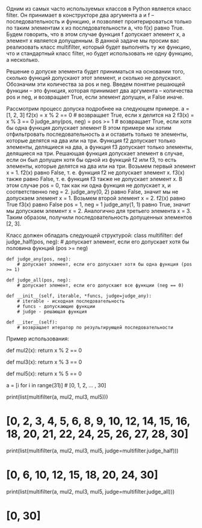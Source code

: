 Одним из самых часто используемых классов в Python является класс filter. Он принимает в конструкторе два аргумента
a и f – последовательность и функцию, и позволяет проитерироваться только по таким элементам x из последовательности a,
что f(x) равно True. Будем говорить, что в этом случае функция f допускает элемент x, а элемент x является допущенным.
В данной задаче мы просим вас реализовать класс multifilter, который будет выполнять ту же функцию, что и стандартный
класс filter, но будет использовать не одну функцию, а несколько.

Решение о допуске элемента будет приниматься на основании того, сколько функций допускают этот элемент, и сколько не
допускают. Обозначим эти количества за pos и neg.
Введем понятие решающей функции – это функция, которая принимает два аргумента – количества pos и neg, и возвращает
True, если элемент допущен, и False иначе.

Рассмотрим процесс допуска подробнее на следующем примере.
a = [1, 2, 3]
f2(x) = x % 2 == 0 # возвращает True, если x делится на 2
f3(x) = x % 3 == 0
judge_any(pos, neg) = pos >= 1 # возвращает True, если хотя бы одна функция допускает элемент
В этом примере мы хотим отфильтровать последовательность a и оставить только те элементы, которые делятся на два или
на три.
Функция f2 допускает только элементы, делящиеся на два, а функция f3 допускает только элементы, делящиеся на три.
Решающая функция допускает элемент в случае, если он был допущен хотя бы одной из функций f2 или f3, то есть элементы,
которые делятся на два или на три.
Возьмем первый элемент x = 1.
f2(x) равно False, т. е. функция f2 не допускает элемент x.
f3(x) также равно False, т. е. функция f3 также не допускает элемент x.
В этом случае pos = 0, так как ни одна функция не допускает x, и соответственно neg = 2.
judge_any(0, 2) равно False, значит мы не допускаем элемент x = 1.
Возьмем второй элемент x = 2.
f2(x) равно True
f3(x) равно False
pos = 1, neg = 1
judge_any(1, 1) равно True, значит мы допускаем элемент x = 2.
Аналогично для третьего элемента x = 3.
Таким образом, получили последовательность допущенных элементов [2, 3].

Класс должен обладать следующей структурой:
class multifilter:
    def judge_half(pos, neg):
        # допускает элемент, если его допускает хотя бы половина фукнций (pos >= neg)

    def judge_any(pos, neg):
        # допускает элемент, если его допускает хотя бы одна функция (pos >= 1)

    def judge_all(pos, neg):
        # допускает элемент, если его допускают все функции (neg == 0)

    def __init__(self, iterable, *funcs, judge=judge_any):
        # iterable - исходная последовательность
        # funcs - допускающие функции
        # judge - решающая функция

    def __iter__(self):
        # возвращает итератор по результирующей последовательности


Пример использования:

def mul2(x):
    return x % 2 == 0

def mul3(x):
    return x % 3 == 0

def mul5(x):
    return x % 5 == 0


a = [i for i in range(31)] # [0, 1, 2, ... , 30]

print(list(multifilter(a, mul2, mul3, mul5)))
# [0, 2, 3, 4, 5, 6, 8, 9, 10, 12, 14, 15, 16, 18, 20, 21, 22, 24, 25, 26, 27, 28, 30]

print(list(multifilter(a, mul2, mul3, mul5, judge=multifilter.judge_half)))
# [0, 6, 10, 12, 15, 18, 20, 24, 30]

print(list(multifilter(a, mul2, mul3, mul5, judge=multifilter.judge_all)))
# [0, 30]